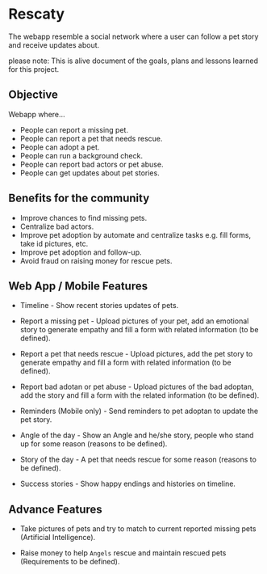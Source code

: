 # Rescaty
The webapp resemble a social network where a user can follow a pet story and receive updates about.

please note: This is alive document of the goals, plans and lessons learned for this project.

## Objective
Webapp where…

- People can report a missing pet.
- People can report a pet that needs rescue.
- People can adopt a pet.
- People can run a background check.
- People can report bad actors or pet abuse.
- People can get updates about pet stories.

## Benefits for the community

- Improve chances to find missing pets.
- Centralize bad actors.
- Improve pet adoption by automate and centralize tasks e.g. fill forms, take id pictures, etc.
- Improve pet adoption and follow-up.
- Avoid fraud on raising money for rescue pets.


## Web App / Mobile Features

- Timeline - Show recent stories updates of pets.

- Report a missing pet - Upload pictures of your pet, add an emotional story to generate empathy  and fill a form with related information (to be defined).

- Report a pet that needs rescue - Upload pictures, add the pet story to generate empathy and fill a form with related information (to be defined).

- Report bad adotan or pet abuse - Upload pictures of the bad adoptan, add the story and fill a form with the related information (to be defined).

- Reminders (Mobile only) - Send reminders to pet adoptan to update the pet story.

- Angle of the day - Show an Angle and he/she story, people who stand up for some reason (reasons to be defined).

- Story of the day - A pet that needs rescue for some reason (reasons to be defined).

- Success stories - Show happy endings and histories on timeline.


## Advance Features
- Take pictures of pets and try to match to current reported missing pets (Artificial Intelligence).

- Raise money to help `Angels` rescue and maintain rescued pets (Requirements to be defined).
